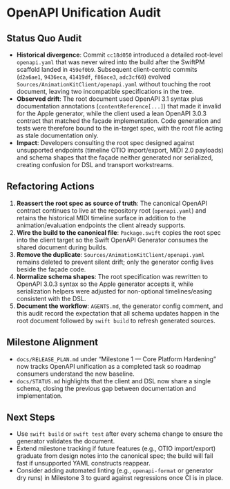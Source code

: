 # OpenAPI Unification Audit

## Status Quo Audit

- **Historical divergence**: Commit `cc18d050` introduced a detailed root-level `openapi.yaml` that was never wired into the build after the SwiftPM scaffold landed in `459ef0b9`. Subsequent client-centric commits (`d2a6ae1`, `9436eca`, `41419df`, `f86ace3`, `adc3cf60`) evolved `Sources/AnimationKitClient/openapi.yaml` without touching the root document, leaving two incompatible specifications in the tree.
- **Observed drift**: The root document used OpenAPI 3.1 syntax plus documentation annotations (`contentReference[...]`) that made it invalid for the Apple generator, while the client used a lean OpenAPI 3.0.3 contract that matched the façade implementation. Code generation and tests were therefore bound to the in-target spec, with the root file acting as stale documentation only.
- **Impact**: Developers consulting the root spec designed against unsupported endpoints (timeline OTIO import/export, MIDI 2.0 payloads) and schema shapes that the façade neither generated nor serialized, creating confusion for DSL and transport workstreams.

## Refactoring Actions

1. **Reassert the root spec as source of truth**: The canonical OpenAPI contract continues to live at the repository root (`openapi.yaml`) and retains the historical MIDI timeline surface in addition to the animation/evaluation endpoints the client already supports.
2. **Wire the build to the canonical file**: `Package.swift` copies the root spec into the client target so the Swift OpenAPI Generator consumes the shared document during builds.
3. **Remove the duplicate**: `Sources/AnimationKitClient/openapi.yaml` remains deleted to prevent silent drift; only the generator config lives beside the façade code.
4. **Normalize schema shapes**: The root specification was rewritten to OpenAPI 3.0.3 syntax so the Apple generator accepts it, while serialization helpers were adjusted for non-optional timelines/easing consistent with the DSL.
5. **Document the workflow**: `AGENTS.md`, the generator config comment, and this audit record the expectation that all schema updates happen in the root document followed by `swift build` to refresh generated sources.

## Milestone Alignment

- `docs/RELEASE_PLAN.md` under “Milestone 1 — Core Platform Hardening” now tracks OpenAPI unification as a completed task so roadmap consumers understand the new baseline.
- `docs/STATUS.md` highlights that the client and DSL now share a single schema, closing the previous gap between documentation and implementation.

## Next Steps

- Use `swift build` or `swift test` after every schema change to ensure the generator validates the document.
- Extend milestone tracking if future features (e.g., OTIO import/export) graduate from design notes into the canonical spec; the build will fail fast if unsupported YAML constructs reappear.
- Consider adding automated linting (e.g., `openapi-format` or generator dry runs) in Milestone 3 to guard against regressions once CI is in place.
